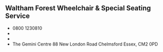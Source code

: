 
## Waltham Forest Wheelchair & Special Seating Service

- <i class="fa fa-phone"></i> 0800 1230810
- <i class="fa fa-envelope"></i> <a href="mailto:"></a>
- <i class="fa fa-home"></i> []()
- <i class="fa fa-building"></i> The Gemini Centre 88 New London Road   Chelmsford Essex, CM2 0PD
